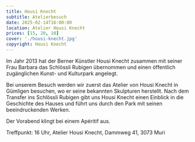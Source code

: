 ```yaml
---
title: Housi Knecht
subtitle: Atelierbesuch
date: 2025-02-14T16:00:00
location: Atelier Housi Knecht
prices: [15, 20, 10]
cover: './housi-knecht.jpg'
copyright: Housi Knecht
---
```


Im Jahr 2013 hat der Berner Künstler Housi Knecht zusammen mit seiner Frau Barbara das Schlössli Rubigen übernommen und einen öffentlich zugänglichen Kunst- und Kulturpark
angelegt.

Bei unserem Besuch werden wir zuerst das Atelier von Housi Knecht in Gümligen besuchen, wo er seine bekannten Skulpturen herstellt. Nach dem Transfer ins Schlössli Rubigen gibt uns Housi Knecht einen Einblick in die Geschichte des Hauses und führt uns durch den Park mit seinen beeindruckenden Werken.

Der Vorabend klingt bei einem Apéritif aus.

Treffpunkt:
16 Uhr, Atelier Housi Knecht, Dammweg 41, 3073 Muri
